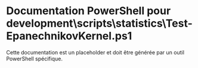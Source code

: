 # Documentation PowerShell pour development\scripts\statistics\Test-EpanechnikovKernel.ps1

Cette documentation est un placeholder et doit être générée par un outil PowerShell spécifique.
